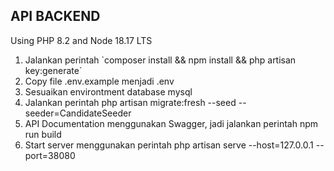 ## API BACKEND
Using PHP 8.2 and Node 18.17 LTS

<ol>
    <li>Jalankan perintah `composer install && npm install && php artisan key:generate`</li>
    <li>Copy file .env.example menjadi .env</li>
    <li>Sesuaikan environtment database mysql</li>
    <li>Jalankan perintah php artisan migrate:fresh --seed --seeder=CandidateSeeder</li>
    <li>API Documentation menggunakan Swagger, jadi jalankan perintah npm run build</li>
    <li>Start server menggunakan perintah php artisan serve --host=127.0.0.1 --port=38080</li>
</ol>
